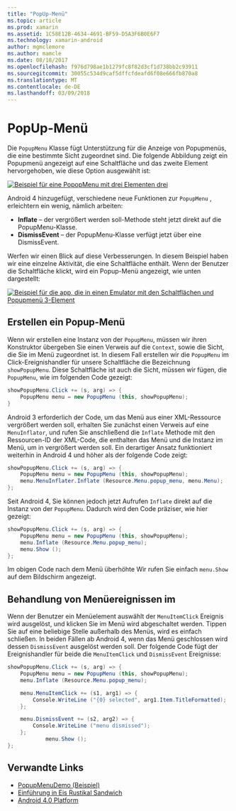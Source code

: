 ```yaml
---
title: "PopUp-Menü"
ms.topic: article
ms.prod: xamarin
ms.assetid: 1C58E12B-4634-4691-BF59-D5A3F6B0E6F7
ms.technology: xamarin-android
author: mgmclemore
ms.author: mamcle
ms.date: 08/18/2017
ms.openlocfilehash: f976d798ae1b1279fc8f82d3cf1d738bb2c93911
ms.sourcegitcommit: 30055c534d9caf5dffcfdeafd6f08e666fb870a8
ms.translationtype: MT
ms.contentlocale: de-DE
ms.lasthandoff: 03/09/2018
---
```

# <a name="popup-menu"></a>PopUp-Menü

Die `PopupMenu` Klasse fügt Unterstützung für die Anzeige von Popupmenüs, die eine bestimmte Sicht zugeordnet sind. Die folgende Abbildung zeigt ein Popupmenü angezeigt auf eine Schaltfläche und das zweite Element hervorgehoben, wie diese Option ausgewählt ist:

 [![Beispiel für eine PopopMenu mit drei Elementen drei](popup-menu-images/20-popupmenu.png)](popup-menu-images/20-popupmenu.png#lightbox)

Android 4 hinzugefügt, verschiedene neue Funktionen zur `PopupMenu` , erleichtern ein wenig, nämlich arbeiten:

-   **Inflate** &ndash; der vergrößert werden soll-Methode steht jetzt direkt auf die PopupMenu-Klasse.
-   **DismissEvent** &ndash; der PopupMenu-Klasse verfügt jetzt über eine DismissEvent.

Werfen wir einen Blick auf diese Verbesserungen. In diesem Beispiel haben wir eine einzelne Aktivität, die eine Schaltfläche enthält. Wenn der Benutzer die Schaltfläche klickt, wird ein Popup-Menü angezeigt, wie unten dargestellt:

 [![Beispiel für die app, die in einen Emulator mit den Schaltflächen und Popupmenü 3-Element](popup-menu-images/06-popupmenu.png)](popup-menu-images/06-popupmenu.png#lightbox)


## <a name="creating-a-popup-menu"></a>Erstellen ein Popup-Menü

Wenn wir erstellen eine Instanz von der `PopupMenu`, müssen wir ihren Konstruktor übergeben Sie einen Verweis auf die `Context`, sowie die Sicht, die Sie im Menü zugeordnet ist. In diesem Fall erstellen wir die `PopupMenu` im Click-Ereignishandler für unsere Schaltfläche die Bezeichnung `showPopupMenu`.
Diese Schaltfläche ist auch die Sicht, müssen wir fügen, die `PopupMenu`, wie im folgenden Code gezeigt:

```csharp
showPopupMenu.Click += (s, arg) => {
    PopupMenu menu = new PopupMenu (this, showPopupMenu);
}
```

Android 3 erforderlich der Code, um das Menü aus einer XML-Ressource vergrößert werden soll, erhalten Sie zunächst einen Verweis auf eine `MenuInflator`, und rufen Sie anschließend die `Inflate` Methode mit den Ressourcen-ID der XML-Code, die enthalten das Menü und die Instanz im Menü, um in vergrößert werden soll. Ein derartiger Ansatz funktioniert weiterhin in Android 4 und höher als der folgende Code zeigt:

```csharp
showPopupMenu.Click += (s, arg) => {
    PopupMenu menu = new PopupMenu (this, showPopupMenu);
    menu.MenuInflater.Inflate (Resource.Menu.popup_menu, menu.Menu);
};
```

Seit Android 4, Sie können jedoch jetzt Aufrufen `Inflate` direkt auf die Instanz von der `PopupMenu`. Dadurch wird den Code präziser, wie hier gezeigt:

```csharp
showPopupMenu.Click += (s, arg) => {
    PopupMenu menu = new PopupMenu (this, showPopupMenu);
    menu.Inflate (Resource.Menu.popup_menu);
    menu.Show ();
};
```

Im obigen Code nach dem Menü überhöhte Wir rufen Sie einfach `menu.Show` auf dem Bildschirm angezeigt.


## <a name="handling-menu-events"></a>Behandlung von Menüereignissen im

Wenn der Benutzer ein Menüelement auswählt der `MenuItemClick` Ereignis wird ausgelöst, und klicken Sie im Menü wird abgeschaltet werden. Tippen Sie auf eine beliebige Stelle außerhalb des Menüs, wird es einfach schließen. In beiden Fällen ab Android 4, wenn das Menü geschlossen wird dessen `DismissEvent` ausgelöst werden soll. Der folgende Code fügt der Ereignishandler für beide die `MenuItemClick` und `DismissEvent` Ereignisse:

```csharp
showPopupMenu.Click += (s, arg) => {
    PopupMenu menu = new PopupMenu (this, showPopupMenu);
    menu.Inflate (Resource.Menu.popup_menu);

    menu.MenuItemClick += (s1, arg1) => {
        Console.WriteLine ("{0} selected", arg1.Item.TitleFormatted);
    };

    menu.DismissEvent += (s2, arg2) => {
        Console.WriteLine ("menu dismissed");
    };
            menu.Show ();
};
```



## <a name="related-links"></a>Verwandte Links

- [PopupMenuDemo (Beispiel)](https://developer.xamarin.com/samples/monodroid/PopupMenuDemo/)
- [Einführung in Eis Rustikal Sandwich](http://www.android.com/about/ice-cream-sandwich/)
- [Android 4.0 Platform](http://developer.android.com/sdk/android-4.0.html)
